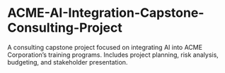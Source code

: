 # ACME-AI-Integration-Capstone-Consulting-Project
A consulting capstone project focused on integrating AI into ACME Corporation’s training programs. Includes project planning, risk analysis, budgeting, and stakeholder presentation.
